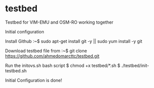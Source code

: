# testbed
Testbed for VIM-EMU and OSM-RO working together


Initial configuration

Install Github
:~$ sudo apt-get install git -y || sudo yum install -y git

Download testbed file from
:~$ git clone https://github.com/ahmedomarcttc/testbed.git

Run the initovs.sh bash script
$ chmod +x testbed/*.sh
$ ./testbed/init-testbed.sh

Initial Configuration is done!
